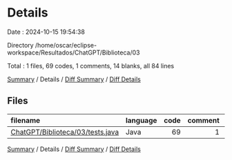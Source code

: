 # Details

Date : 2024-10-15 19:54:38

Directory /home/oscar/eclipse-workspace/Resultados/ChatGPT/Biblioteca/03

Total : 1 files,  69 codes, 1 comments, 14 blanks, all 84 lines

[Summary](results.md) / Details / [Diff Summary](diff.md) / [Diff Details](diff-details.md)

## Files
| filename | language | code | comment | blank | total |
| :--- | :--- | ---: | ---: | ---: | ---: |
| [ChatGPT/Biblioteca/03/tests.java](/ChatGPT/Biblioteca/03/tests.java) | Java | 69 | 1 | 14 | 84 |

[Summary](results.md) / Details / [Diff Summary](diff.md) / [Diff Details](diff-details.md)